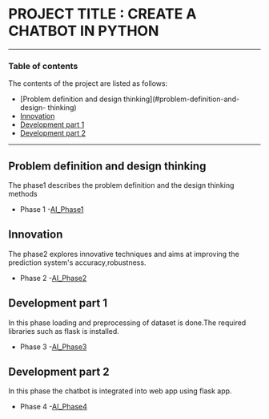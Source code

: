 # PROJECT TITLE : CREATE A CHATBOT IN PYTHON
---
### Table of contents
The contents of the project are listed as follows:
- [Problem definition and design thinking](#problem-definition-and-design-
thinking)
- [Innovation](#innovation)
- [Development part 1](#development-part-1)
- [Development part 2](#development-part-2)
---
## Problem definition and design thinking
The phase1 describes the problem definition and the design thinking methods
- Phase 1 -[AI_Phase1](https://github.com/Kavidharsha/kavi_sacoe/blob/main/AI_Phase1.docx)
## Innovation
The phase2 explores innovative techniques and aims at improving the prediction
system&#39;s accuracy,robustness.
- Phase 2 -[AI_Phase2](https://github.com/Kavidharsha/kavi_sacoe/blob/main/AI_Phase2-1.pdf)
## Development part 1
In this phase loading and preprocessing of dataset is done.The required
libraries such as flask is installed.
- Phase 3 -[AI_Phase3](https://github.com/Kavidharsha/kavi_sacoe/blob/main/AI_Phase3.ipynb)
## Development part 2
In this phase the chatbot is integrated into web app using flask app.
- Phase 4 -[AI_Phase4]()

